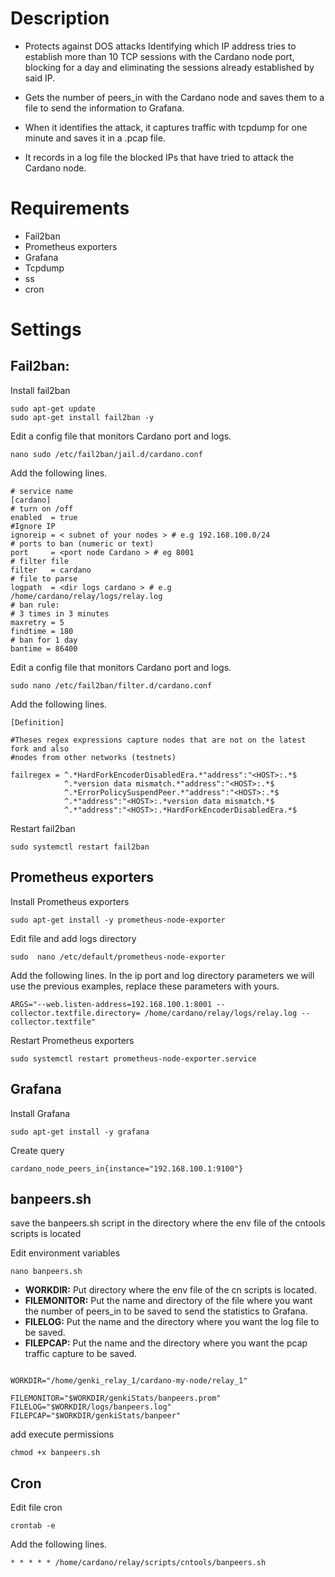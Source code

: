 # Description

- Protects against DOS attacks Identifying which IP address tries to establish more than 10 TCP sessions with the Cardano node port, blocking for a day and eliminating the sessions already established by said IP.

- Gets the number of peers_in with the Cardano node and saves them to a file to send the information to Grafana.

- When it identifies the attack, it captures traffic with tcpdump for one minute and saves it in a .pcap file.

- It records in a log file the blocked IPs that have tried to attack the Cardano node.

# Requirements

- Fail2ban
- Prometheus exporters
- Grafana
- Tcpdump
- ss
- cron

# Settings
## Fail2ban:

Install fail2ban


```
sudo apt-get update
sudo apt-get install fail2ban -y
```

Edit a config file that monitors Cardano port and logs.

```
nano sudo /etc/fail2ban/jail.d/cardano.conf
```

Add the following lines.

```
# service name
[cardano]
# turn on /off
enabled  = true
#Ignore IP
ignoreip = < subnet of your nodes > # e.g 192.168.100.0/24 
# ports to ban (numeric or text)
port     = <port node Cardano > # eg 8001
# filter file
filter   = cardano
# file to parse
logpath  = <dir logs cardano > # e.g /home/cardano/relay/logs/relay.log
# ban rule:
# 3 times in 3 minutes
maxretry = 5
findtime = 180
# ban for 1 day
bantime = 86400
```

Edit a config file that monitors Cardano port and logs.

```
sudo nano /etc/fail2ban/filter.d/cardano.conf
```

Add the following lines.

```
[Definition]

#Theses regex expressions capture nodes that are not on the latest fork and also
#nodes from other networks (testnets)

failregex = ^.*HardForkEncoderDisabledEra.*"address":"<HOST>:.*$
            ^.*version data mismatch.*"address":"<HOST>:.*$
            ^.*ErrorPolicySuspendPeer.*"address":"<HOST>:.*$
            ^.*"address":"<HOST>:.*version data mismatch.*$
            ^.*"address":"<HOST>:.*HardForkEncoderDisabledEra.*$
```

Restart fail2ban

```
sudo systemctl restart fail2ban
```

## Prometheus exporters

Install Prometheus exporters

```
sudo apt-get install -y prometheus-node-exporter
```

Edit file and add logs directory

```
sudo  nano /etc/default/prometheus-node-exporter
```

Add the following lines. In the ip port and log directory parameters we will use the previous examples, replace these parameters with yours.

```
ARGS="--web.listen-address=192.168.100.1:8001 --collector.textfile.directory= /home/cardano/relay/logs/relay.log --collector.textfile"
```

Restart Prometheus exporters

```
sudo systemctl restart prometheus-node-exporter.service 
```

## Grafana

Install Grafana

```
sudo apt-get install -y grafana
```

Create query

```
cardano_node_peers_in{instance="192.168.100.1:9100"}
```

## banpeers.sh

save the banpeers.sh script in the directory where the env file of the cntools scripts is located

Edit environment variables

```
nano banpeers.sh
```
- **WORKDIR:** Put directory where the env file of the cn scripts is located.
- **FILEMONITOR:** Put the name and directory of the file where you want the number of peers_in to be saved to send the statistics to Grafana.
- **FILELOG:** Put the name and the directory where you want the log file to be saved.
- **FILEPCAP:** Put the name and the directory where you want the pcap traffic capture to be saved.

```

WORKDIR="/home/genki_relay_1/cardano-my-node/relay_1"

FILEMONITOR="$WORKDIR/genkiStats/banpeers.prom"
FILELOG="$WORKDIR/logs/banpeers.log"
FILEPCAP="$WORKDIR/genkiStats/banpeer"
```

add execute permissions

```
chmod +x banpeers.sh
```

## Cron

Edit file cron

```
crontab -e
```

Add the following lines.

```
* * * * * /home/cardano/relay/scripts/cntools/banpeers.sh
```
